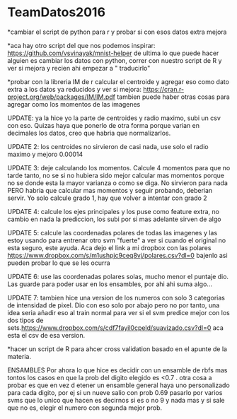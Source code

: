 # TeamDatos2016

*cambiar el script de python para r y probar si con esos datos extra mejora

*aca hay otro script del que nos podemos inspirar: https://github.com/vsvinayak/mnist-helper de ultima lo que puede hacer alguien es       cambiar los datos con python, correr con nuestro script de R y ver si mejora y recien ahi empezar a " traducirlo"

*probar con la libreria IM de r calcular el centroide y agregar eso como dato extra a los datos ya reducidos y ver si mejora:
  https://cran.r-project.org/web/packages/IM/IM.pdf tambien puede haber otras cosas para agregar como los momentos de las imagenes

  UPDATE: ya la hice yo la parte de centroides y radio maximo, subi un csv con eso. Quizas haya que ponerlo de otra forma porque varian en decimales los datos, creo que habria que normalizarlos.
  
  UPDATE 2: los centroides no sirvieron de casi nada, use solo el radio maximo y mejoro 0.00014
  
  UPDATE 3: deje calculando los momentos. Calcule 4 momentos para que no tarde tanto, no se si no hubiera sido mejor calcular mas momentos porque no se donde esta la mayor varianza o como se diga.
  No sirvieron para nada PERO habria que calcular mas momentos y seguir probando, deberian servir. Yo solo calcule grado 1, hay que volver a intentar con grado 2 
  
  UPDATE 4: calcule los ejes principales y los puse como feature extra, no cambio en nada la prediccion, los subi por si mas adelante sirven de algo
  
  UPDATE 5: calcule las coordenadas polares de todas las imagenes y las estoy usando para entrenar otro svm "fuerte" a ver si cuando el original no esta seguro, este ayuda.
  Aca dejo el link a mi dropbox con las polares https://www.dropbox.com/s/m1ushpjc9ceq8vj/polares.csv?dl=0 bajenlo asi pueden probar lo que se les ocurra

  UPDATE 6: use las coordenadas polares solas, mucho menor el puntaje dio. Las guarde para poder usar en los ensambles, por ahi ahi suma algo...
  
  UPDATE 7: tambien hice una version de los numeros con solo 3 categorias de intensidad de pixel. Dio con eso solo por abajo pero no por tanto, una idea seria añadir eso al train normal para ver si el svm predice mejor con los dos tipos de sets.https://www.dropbox.com/s/cdf7fayil0cpeld/suavizado.csv?dl=0 aca esta el csv de esa version.


*hacer un script de R para ahcer cross validation basado en el apunte de la materia.

ENSAMBLES
Por ahora lo que hice es decidir con un ensamble de rbfs mas tontos los casos en que la prob del digito elegido es <0.7 . otra cosa a probar es que en vez d etener un ensamble general haya uno personalizado para cada digito, por ej si un nueve salio con prob 0.69 pasarlo por varios svms que lo unico que hacen es decirnos si es o no 9 y nada mas y si sale que no es, elegir el numero con segunda mejor prob.
